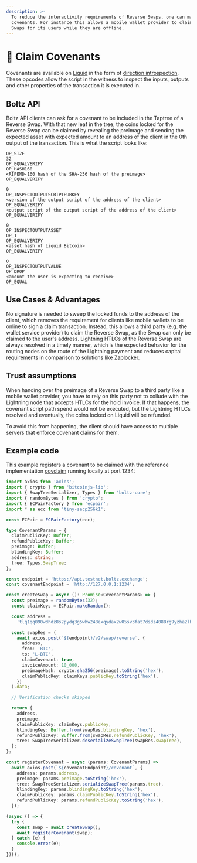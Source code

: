 ```yaml
---
description: >-
  To reduce the interactivity requirements of Reverse Swaps, one can make use of
  covenants. For instance this allows a mobile wallet provider to claim Reverse
  Swaps for its users while they are offline.
---
```


# 📜 Claim Covenants

Covenants are available on [Liquid](https://liquid.net/) in the form of
[direction introspection](https://github.com/ElementsProject/elements/blob/master/doc/tapscript_opcodes.md#new-opcodes-for-additional-functionality).
These opcodes allow the script in the witness to inspect the inputs, outputs and
other properties of the transaction it is executed in.

## Boltz API

Boltz API clients can ask for a covenant to be included in the Taptree of a
Reverse Swap. With that new leaf in the tree, the coins locked for the Reverse
Swap can be claimed by revealing the preimage and sending the expected asset
with expected amount to an address of the client in the 0th output of the
transaction. This is what the script looks like:

```
OP_SIZE
32
OP_EQUALVERIFY
OP_HASH160
<RIPEMD-160 hash of the SHA-256 hash of the preimage>
OP_EQUALVERIFY

0
OP_INSPECTOUTPUTSCRIPTPUBKEY
<version of the output script of the address of the client>
OP_EQUALVERIFY
<output script of the output script of the address of the client>
OP_EQUALVERIFY

0
OP_INSPECTOUTPUTASSET
OP_1
OP_EQUALVERIFY
<asset hash of Liquid Bitcoin>
OP_EQUALVERIFY

0
OP_INSPECTOUTPUTVALUE
OP_DROP
<amount the user is expecting to receive>
OP_EQUAL
```

## Use Cases & Advantages

No signature is needed to sweep the locked funds to the address of the client,
which removes the requirement for clients like mobile wallets to be online to
sign a claim transaction. Instead, this allows a third party (e.g. the wallet
service provider) to claim the Reverse Swap, as the Swap can only be claimed to
the user's address. Lightning HTLCs of the Reverse Swap are always resolved in a
timely manner, which is the expected behavior for the routing nodes on the route
of the Lightning payment and reduces capital requirements in comparison to
solutions like [Zaplocker](https://github.com/supertestnet/zaplocker).

## Trust assumptions

When handing over the preimage of a Reverse Swap to a third party like a mobile
wallet provider, you have to rely on this party not to collude with the
Lightning node that accepts HTLCs for the hold invoice. If that happens, the
covenant script path spend would not be executed, but the Lightning HTLCs
resolved and eventually, the coins locked on Liquid will be refunded.

To avoid this from happening, the client should have access to multiple servers
that enforce covenant claims for them.

## Example code

This example registers a covenant to be claimed with the reference
implementation [covclaim](https://github.com/BoltzExchange/covclaim/) running
locally at port 1234:

```typescript
import axios from 'axios';
import { crypto } from 'bitcoinjs-lib';
import { SwapTreeSerializer, Types } from 'boltz-core';
import { randomBytes } from 'crypto';
import { ECPairFactory } from 'ecpair';
import * as ecc from 'tiny-secp256k1';

const ECPair = ECPairFactory(ecc);

type CovenantParams = {
  claimPublicKey: Buffer;
  refundPublicKey: Buffer;
  preimage: Buffer;
  blindingKey: Buffer;
  address: string;
  tree: Types.SwapTree;
};

const endpoint = 'https://api.testnet.boltz.exchange';
const covenantEndpoint = 'http://127.0.0.1:1234';

const createSwap = async (): Promise<CovenantParams> => {
  const preimage = randomBytes(32);
  const claimKeys = ECPair.makeRandom();

  const address =
    'tlq1qq090wdhdz8s2pydq3g5whw248exqydax2w05sv3fat7dsdz4088rg9yzha2lh8rcr2wq4ek244ug77al8ps27shp59e588azj';

  const swapRes = (
    await axios.post(`${endpoint}/v2/swap/reverse`, {
      address,
      from: 'BTC',
      to: 'L-BTC',
      claimCovenant: true,
      invoiceAmount: 10_000,
      preimageHash: crypto.sha256(preimage).toString('hex'),
      claimPublicKey: claimKeys.publicKey.toString('hex'),
    })
  ).data;

  // Verification checks skipped

  return {
    address,
    preimage,
    claimPublicKey: claimKeys.publicKey,
    blindingKey: Buffer.from(swapRes.blindingKey, 'hex'),
    refundPublicKey: Buffer.from(swapRes.refundPublicKey, 'hex'),
    tree: SwapTreeSerializer.deserializeSwapTree(swapRes.swapTree),
  };
};

const registerCovenant = async (params: CovenantParams) =>
  await axios.post(`${covenantEndpoint}/covenant`, {
    address: params.address,
    preimage: params.preimage.toString('hex'),
    tree: SwapTreeSerializer.serializeSwapTree(params.tree),
    blindingKey: params.blindingKey.toString('hex'),
    claimPublicKey: params.claimPublicKey.toString('hex'),
    refundPublicKey: params.refundPublicKey.toString('hex'),
  });

(async () => {
  try {
    const swap = await createSwap();
    await registerCovenant(swap);
  } catch (e) {
    console.error(e);
  }
})();
```
